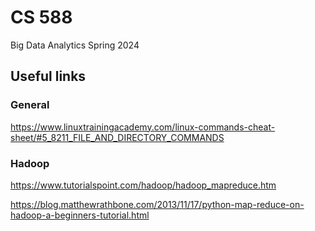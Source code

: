 # CS 588

Big Data Analytics Spring 2024

## Useful links

### General

https://www.linuxtrainingacademy.com/linux-commands-cheat-sheet/#5_8211_FILE_AND_DIRECTORY_COMMANDS 

### Hadoop

https://www.tutorialspoint.com/hadoop/hadoop_mapreduce.htm

https://blog.matthewrathbone.com/2013/11/17/python-map-reduce-on-hadoop-a-beginners-tutorial.html
